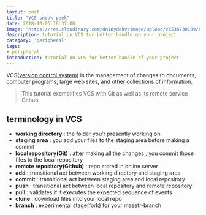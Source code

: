 ```yaml
---
layout: post
title: "VCS sneak peek"
date: 2018-10-05 16:37:00
image: 'https://res.cloudinary.com/dn18ydekv/image/upload/v1538730109/blog_vcs/g_post.jpg'
description: tutorial on VCS for better handle on your project
category: 'peripheral'
tags:
- peripheral
introduction: tutorial on VCS for better handle of your project
---
```

VCS(<a href="https://en.wikipedia.org/wiki/Version_control">version control system</a>) is the management of changes to documents, computer programs, large web sites, and other collections of information.

> This tutorial exemplifies VCS with Git as well as its remote service Github.

## terminology in VCS
- **working directory** : the folder you'r presently working on
- **staging area** : you add your files to the staging area before making a commit
- **local repository(Git)** : after making all the changes , you commit those files to the local repository
- **remote repository(Github)** : repo stored in online server
- **add** : transitional act between working directory and staging area
- **commit** : transitional act between staging area and local repository
- **push** : transitional act between local repository and remote repository
- **pull** : validates if it executes the expected sequence of events
- **clone** : download files into your local repo
- **branch** : experimental stage(fork) for your masetr-branch 

